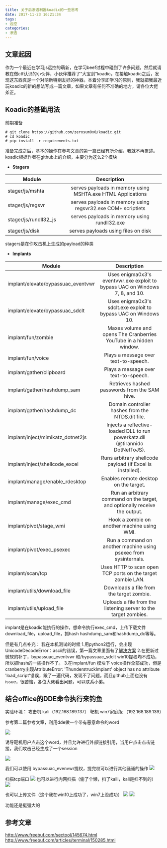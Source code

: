 ```yaml
---
title: 关于后渗透利器koadic的一些思考
date: 2017-11-23 16:21:34
tags:
- 远控
categories: 
- 渗透
---
```

## 文章起因

作为一个最近在学习js远控的萌新，在学习beef过程中碰到了许多问题，然后就请教在做ctf认识的小伙伴，小伙伴推荐了“大宝剑”koadic，在接触koadic之后，发现这东西真是一个对萌新特别友好的神器。本着分享即学习的原则，我就把我最近玩koadic的新的想法写成一篇文章，如果文章有任何不准确的地方，请各位大佬斧正。
<!--more-->

## Koadic的基础用法

前期准备

    # git clone https://github.com/zerosum0x0/koadic.git
    # cd koadic
    # pip install -r requirements.txt

准备完成之后，基本的操作在参考文章的第一篇已经有所介绍，我就不再累述。koadic根据作者在github上的介绍，主要分为这么2个模块  

- **Stagers**  

|  Module        | Description           |
| ------------- |:-------------:| 
| stager/js/mshta      | serves payloads in memory using MSHTA.exe HTML Applications | 
| stager/js/regsvr     | serves payloads in memory using regsvr32.exe COM+ scriptlets |
| stager/js/rundll32_js | serves payloads in memory using rundll32.exe |
| stager/js/disk  | serves payloads using files on disk |

stagers是在你攻击机上生成的payload的种类

- **Implants**


|  Module        | Description           |
| ------------- |:-------------:| 
| implant/elevate/bypassuac_eventvwr     | Uses enigma0x3's eventvwr.exe exploit to bypass UAC on Windows 7, 8, and 10. | 
| implant/elevate/bypassuac_sdclt     | Uses enigma0x3's sdclt.exe exploit to bypass UAC on Windows 10. |
| implant/fun/zombie | Maxes volume and opens The Cranberries YouTube in a hidden window. |
| implant/fun/voice  | Plays a message over text-to-speech. |
| implant/gather/clipboard  | Plays a message over text-to-speech. |
| implant/gather/hashdump_sam | Retrieves hashed passwords from the SAM hive.|
| implant/gather/hashdump_dc | Domain controller hashes from the NTDS.dit file. |
| implant/inject/mimikatz_dotnet2js | Injects a reflective-loaded DLL to run powerkatz.dll (@tirannido DotNetToJS). |
| implant/inject/shellcode_excel | Runs arbitrary shellcode payload (if Excel is installed). |
| implant/manage/enable_rdesktop | Enables remote desktop on the target. |
| implant/manage/exec_cmd | Run an arbitrary command on the target, and optionally receive the output. |
| implant/pivot/stage_wmi | Hook a zombie on another machine using WMI.|
| implant/pivot/exec_psexec | Run a command on another machine using psexec from sysinternals. |
| implant/scan/tcp | Uses HTTP to scan open TCP ports on the target zombie LAN. |
| implant/utils/download_file | Downloads a file from the target zombie. |
| implant/utils/upload_file | Uploads a file from the listening server to the target zombies.|

implant是在koadic能执行的操作，想命令执行exec_cmd，上传下载文件download_file，upload_file，抓hash  hashdump_sam和hashdump_dc等等。


但是有几点补充：
我在本机测试的时候
1.用python2运行，会出现UnicodeDecodeError：ascii的错误，第一篇文章里面有了[解决方案](http://blog.csdn.net/qq_20125305/article/details/44562901)
2.在更新过微软的补丁，bypassuac_eventvwr 和/bypassuac_sdclt win10提权均不成功，所以抓hash的一些操作不了。
3.在implant/fun 模块下 voice操作全部成功，但是cranberry出现AttributeError: 'ThunderstruckImplant' object has no attribute 'load_script'错误，跟了一遍代码，发现不了问题，而且github上面也没有issue，很苦恼，各位大佬看出问题，可以联系小弟。


## 结合office的DDE命令执行来钓鱼

实验环境：
攻击机  kali（192.168.189.137）
靶机    win7家庭版 （192.168.189.139）

参考第二篇参考文章，利用dde做一个带有恶意命令的word

![](http://oohnuejim.bkt.clouddn.com/dde.png)

诱导靶机用户点击这个word，并且允许进行外部链接引用，当用户点击点击链接，我们攻击已经生成了一个session

![](http://oohnuejim.bkt.clouddn.com/%E5%8F%8D%E5%BC%B92.png)

我们可以使用 bypassuac_evenvwr提权，提完权可以进行其他骚骚的操作
![](http://oohnuejim.bkt.clouddn.com/%E6%8F%90%E6%9D%83.png)

扫描tcp端口
![](http://oohnuejim.bkt.clouddn.com/tcp%E6%89%AB%E6%8F%8F.png)
也可以进行内网扫描（偷了个懒，扫了kaili，kali是扫不到的）
![](http://oohnuejim.bkt.clouddn.com/tcp%E6%89%AB%E6%8F%8F2.png)


也可以上传文件（这个我在win10上成功了，win7上没成功）
![](http://oohnuejim.bkt.clouddn.com/%E4%B8%8A%E4%BC%A02.png)
![](http://oohnuejim.bkt.clouddn.com/%E4%B8%8A%E4%BC%A0.png)

功能还是挺强大的



## 参考文章

http://www.freebuf.com/sectool/145674.html
http://www.freebuf.com/articles/terminal/150285.html